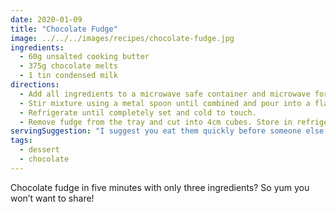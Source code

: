 ```yaml
---
date: 2020-01-09
title: "Chocolate Fudge"
image: ../../../images/recipes/chocolate-fudge.jpg
ingredients:
  - 60g unsalted cooking butter
  - 375g chocolate melts
  - 1 tin condensed milk
directions:
  - Add all ingredients to a microwave safe container and microwave for three minutes.
  - Stir mixture using a metal spoon until combined and pour into a flat tray lined with baking paper.
  - Refrigerate until completely set and cold to touch.
  - Remove fudge from the tray and cut into 4cm cubes. Store in refrigerator in a sealed container.
servingSuggestion: "I suggest you eat them quickly before someone else does!"
tags:
  - dessert
  - chocolate
---
```


Chocolate fudge in five minutes with only three ingredients? So yum you won’t want to share!
